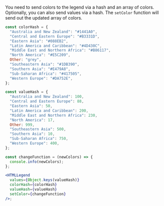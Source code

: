 You need to send colors to the legend via a hash and an array of colors. Optionally, you can also send values via a hash. The `setColor` function will send out the updated array of colors.

```jsx
const colorHash = {
  "Australia and New Zealand": "#1441A0",
  "Central and Eastern Europe": "#B3331D",
  "Eastern Asia": "#088EB2",
  "Latin America and Caribbean": "#4D430C",
  "Middle East and Northern Africa": "#B86117",
  "North America": "#E5C209",
  Other: "grey",
  "Southeastern Asia": "#1DB390",
  "Southern Asia": "#E479A8",
  "Sub-Saharan Africa": "#417505",
  "Western Europe": "#DA752E",
};

const valueHash = {
  "Australia and New Zealand": 100,
  "Central and Eastern Europe": 88,
  "Eastern Asia": 50,
  "Latin America and Caribbean": 200,
  "Middle East and Northern Africa": 230,
  "North America": 17,
  Other: 999,
  "Southeastern Asia": 500,
  "Southern Asia": 10,
  "Sub-Saharan Africa": 750,
  "Western Europe": 400,
};

const changeFunction = (newColors) => {
  console.info(newColors);
};

<HTMLLegend
  values={Object.keys(valueHash)}
  colorHash={colorHash}
  valueHash={valueHash}
  setColor={changeFunction}
/>;
```

